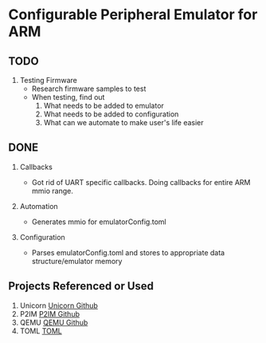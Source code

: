 Configurable Peripheral Emulator for ARM
========================================

TODO
----

1) Testing Firmware
   - Research firmware samples to test
   - When testing, find out
      1) What needs to be added to emulator
      2) What needs to be added to configuration
      3) What can we automate to make user's life easier
      
DONE
----

1) Callbacks
   - Got rid of UART specific callbacks. Doing callbacks for entire ARM mmio range.
   
2) Automation
   - Generates mmio for emulatorConfig.toml
   
3) Configuration
   - Parses emulatorConfig.toml and stores to appropriate data structure/emulator memory   
         

Projects Referenced or Used
---------------------------
1) Unicorn [Unicorn Github](https://github.com/unicorn-engine/unicorn)
2) P2IM [P2IM Github](https://github.com/RiS3-Lab/p2im)
3) QEMU [QEMU Github](https://github.com/qemu/qemu)
4) TOML [TOML](https://toml.io/en/)  

